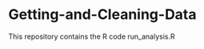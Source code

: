 Getting-and-Cleaning-Data
=========================

This repository contains the R code run_analysis.R

